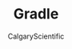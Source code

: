 ---
layout: post
repolink: "https://github.com/calgaryscientific/veracode-gradle-plugin"
title: "Gradle"
description: "Set of Gradle tasks, usable either as a command line submission tool or integrated as part of a continuous integration build process, to perform Veracode submission for applications and scan results for flaws."
author: "CalgaryScientific"
author-link: "https://github.com/calgaryscientific), based on [Kctang](https://github.com/kctang/"
content-type: "build_tools"
repo: "github"
repo_title: "Gradle"
---